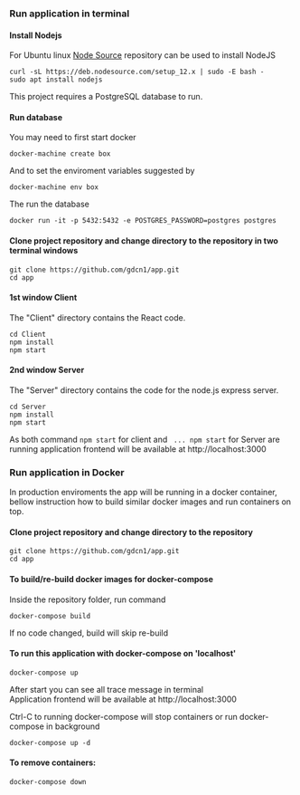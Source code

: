 ### Run application in terminal

#### Install Nodejs
For Ubuntu linux [Node Source](https://github.com/nodesource/distributions) repository can be used to install NodeJS
```
curl -sL https://deb.nodesource.com/setup_12.x | sudo -E bash -
sudo apt install nodejs
```

This project requires a PostgreSQL database to run.

#### Run database
You may need to first start docker
```
docker-machine create box
```
And to set the enviroment variables suggested by 
```
docker-machine env box
```
The run the database
```
docker run -it -p 5432:5432 -e POSTGRES_PASSWORD=postgres postgres
```

#### Clone project repository and change directory to the repository in two terminal windows
```
git clone https://github.com/gdcn1/app.git
cd app
```

#### 1st window Client
The "Client" directory contains the React code.
```
cd Client
npm install
npm start 
```


#### 2nd window Server
The "Server" directory contains the code for the node.js express server. 
```
cd Server
npm install
npm start  
```

As both command `npm start` for client and ` ... npm start` for Server are running application frontend will be available at http://localhost:3000



### Run application in Docker
In production enviroments the app will be running in a docker container, bellow instruction how to build similar docker images and run containers on top.

#### Clone project repository and change directory to the repository
```
git clone https://github.com/gdcn1/app.git
cd app
```

#### To build/re-build docker images for docker-compose
Inside the repository folder, run command
```
docker-compose build
```
If no code changed, build will skip re-build

#### To run this application with docker-compose on 'localhost'
```
docker-compose up
```
After start you can see all trace message in terminal  
Application frontend will be available at  http://localhost:3000

Ctrl-C to running docker-compose will stop containers
or run docker-compose in background
```
docker-compose up -d
```

#### To remove containers:
```
docker-compose down
```
